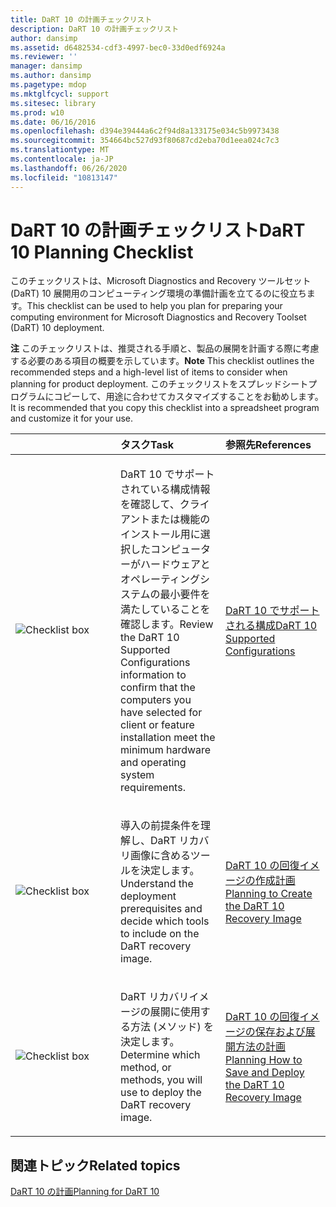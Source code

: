 ```yaml
---
title: DaRT 10 の計画チェックリスト
description: DaRT 10 の計画チェックリスト
author: dansimp
ms.assetid: d6482534-cdf3-4997-bec0-33d0edf6924a
ms.reviewer: ''
manager: dansimp
ms.author: dansimp
ms.pagetype: mdop
ms.mktglfcycl: support
ms.sitesec: library
ms.prod: w10
ms.date: 06/16/2016
ms.openlocfilehash: d394e39444a6c2f94d8a133175e034c5b9973438
ms.sourcegitcommit: 354664bc527d93f80687cd2eba70d1eea024c7c3
ms.translationtype: MT
ms.contentlocale: ja-JP
ms.lasthandoff: 06/26/2020
ms.locfileid: "10813147"
---
```

# <span data-ttu-id="da9f4-103">DaRT 10 の計画チェックリスト</span><span class="sxs-lookup"><span data-stu-id="da9f4-103">DaRT 10 Planning Checklist</span></span>


<span data-ttu-id="da9f4-104">このチェックリストは、Microsoft Diagnostics and Recovery ツールセット (DaRT) 10 展開用のコンピューティング環境の準備計画を立てるのに役立ちます。</span><span class="sxs-lookup"><span data-stu-id="da9f4-104">This checklist can be used to help you plan for preparing your computing environment for Microsoft Diagnostics and Recovery Toolset (DaRT) 10 deployment.</span></span>

<span data-ttu-id="da9f4-105">**注** このチェックリストは、推奨される手順と、製品の展開を計画する際に考慮する必要のある項目の概要を示しています。</span><span class="sxs-lookup"><span data-stu-id="da9f4-105">**Note** This checklist outlines the recommended steps and a high-level list of items to consider when planning for product deployment.</span></span> <span data-ttu-id="da9f4-106">このチェックリストをスプレッドシートプログラムにコピーして、用途に合わせてカスタマイズすることをお勧めします。</span><span class="sxs-lookup"><span data-stu-id="da9f4-106">It is recommended that you copy this checklist into a spreadsheet program and customize it for your use.</span></span>

 

<table>
<colgroup>
<col width="33%" />
<col width="33%" />
<col width="33%" />
</colgroup>
<thead>
<tr class="header">
<th align="left"></th>
<th align="left"><span data-ttu-id="da9f4-107">タスク</span><span class="sxs-lookup"><span data-stu-id="da9f4-107">Task</span></span></th>
<th align="left"><span data-ttu-id="da9f4-108">参照先</span><span class="sxs-lookup"><span data-stu-id="da9f4-108">References</span></span></th>
</tr>
</thead>
<tbody>
<tr class="odd">
<td align="left"><img src="images/checklistbox.gif" alt="Checklist box" /></td>
<td align="left"><p><span data-ttu-id="da9f4-109">DaRT 10 でサポートされている構成情報を確認して、クライアントまたは機能のインストール用に選択したコンピューターがハードウェアとオペレーティングシステムの最小要件を満たしていることを確認します。</span><span class="sxs-lookup"><span data-stu-id="da9f4-109">Review the DaRT 10 Supported Configurations information to confirm that the computers you have selected for client or feature installation meet the minimum hardware and operating system requirements.</span></span></p></td>
<td align="left"><p><a href="dart-10-supported-configurations.md" data-raw-source="[DaRT 10 Supported Configurations](dart-10-supported-configurations.md)"><span data-ttu-id="da9f4-110">DaRT 10 でサポートされる構成</span><span class="sxs-lookup"><span data-stu-id="da9f4-110">DaRT 10 Supported Configurations</span></span></a></p></td>
</tr>
<tr class="even">
<td align="left"><img src="images/checklistbox.gif" alt="Checklist box" /></td>
<td align="left"><p><span data-ttu-id="da9f4-111">導入の前提条件を理解し、DaRT リカバリ画像に含めるツールを決定します。</span><span class="sxs-lookup"><span data-stu-id="da9f4-111">Understand the deployment prerequisites and decide which tools to include on the DaRT recovery image.</span></span></p></td>
<td align="left"><p><a href="planning-to-create-the-dart-10-recovery-image.md" data-raw-source="[Planning to Create the DaRT 10 Recovery Image](planning-to-create-the-dart-10-recovery-image.md)"><span data-ttu-id="da9f4-112">DaRT 10 の回復イメージの作成計画</span><span class="sxs-lookup"><span data-stu-id="da9f4-112">Planning to Create the DaRT 10 Recovery Image</span></span></a></p></td>
</tr>
<tr class="odd">
<td align="left"><img src="images/checklistbox.gif" alt="Checklist box" /></td>
<td align="left"><p><span data-ttu-id="da9f4-113">DaRT リカバリイメージの展開に使用する方法 (メソッド) を決定します。</span><span class="sxs-lookup"><span data-stu-id="da9f4-113">Determine which method, or methods, you will use to deploy the DaRT recovery image.</span></span></p></td>
<td align="left"><p><a href="planning-how-to-save-and-deploy-the-dart-10-recovery-image.md" data-raw-source="[Planning How to Save and Deploy the DaRT 10 Recovery Image](planning-how-to-save-and-deploy-the-dart-10-recovery-image.md)"><span data-ttu-id="da9f4-114">DaRT 10 の回復イメージの保存および展開方法の計画</span><span class="sxs-lookup"><span data-stu-id="da9f4-114">Planning How to Save and Deploy the DaRT 10 Recovery Image</span></span></a></p></td>
</tr>
</tbody>
</table>

 

## <span data-ttu-id="da9f4-115">関連トピック</span><span class="sxs-lookup"><span data-stu-id="da9f4-115">Related topics</span></span>


[<span data-ttu-id="da9f4-116">DaRT 10 の計画</span><span class="sxs-lookup"><span data-stu-id="da9f4-116">Planning for DaRT 10</span></span>](planning-for-dart-10.md)

 

 





